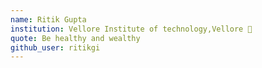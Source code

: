 ```yaml
---
name: Ritik Gupta 
institution: Vellore Institute of technology,Vellore 🚩
quote: Be healthy and wealthy 
github_user: ritikgi
---
```

